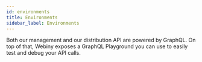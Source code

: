 ```yaml
---
id: environments
title: Environments
sidebar_label: Environments
---
```


Both our management and our distribution API are powered by GraphQL. On top of that, Webiny exposes a GraphQL Playground you can use to easily test and debug your API calls.